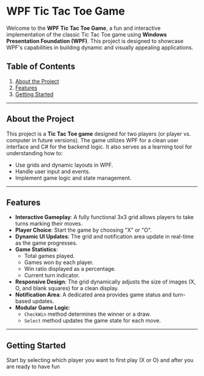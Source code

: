 # WPF Tic Tac Toe Game

Welcome to the **WPF Tic Tac Toe Game**, a fun and interactive implementation of the classic Tic Tac Toe game using **Windows Presentation Foundation (WPF)**. This project is designed to showcase WPF's capabilities in building dynamic and visually appealing applications.

## Table of Contents

1. [About the Project](#about-the-project)
2. [Features](#features)
3. [Getting Started](#getting-started)

---

## About the Project

This project is a **Tic Tac Toe game** designed for two players (or player vs. computer in future versions). The game utilizes WPF for a clean user interface and C# for the backend logic. It also serves as a learning tool for understanding how to:

- Use grids and dynamic layouts in WPF.
- Handle user input and events.
- Implement game logic and state management.

---

## Features

- **Interactive Gameplay**: A fully functional 3x3 grid allows players to take turns marking their moves.
- **Player Choice**: Start the game by choosing "X" or "O".
- **Dynamic UI Updates**: The grid and notification area update in real-time as the game progresses.
- **Game Statistics**:
  - Total games played.
  - Games won by each player.
  - Win ratio displayed as a percentage.
  - Current turn indicator.
- **Responsive Design**: The grid dynamically adjusts the size of images (X, O, and blank squares) for a clean display.
- **Notification Area**: A dedicated area provides game status and turn-based updates.
- **Modular Game Logic**:
  - `CheckWin` method determines the winner or a draw.
  - `Select` method updates the game state for each move.

---

## Getting Started

Start by selecting which player you want to first play (X or O) and after you are ready to have fun
